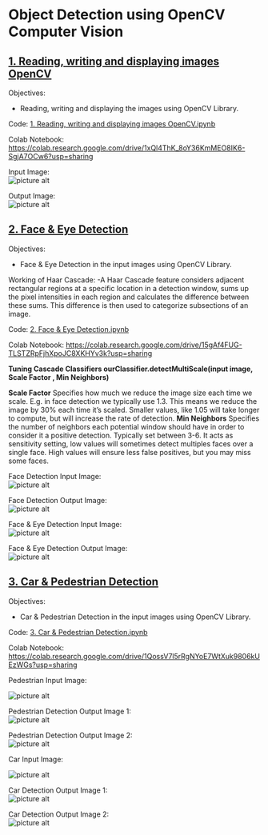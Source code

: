 # Object Detection using OpenCV Computer Vision
 
## [1. Reading, writing and displaying images OpenCV](https://github.com/Ashish-Gore/Object-Detection-using-OpenCV-Computer-Vision/tree/main/1.%20Reading%2C%20writing%20and%20displaying%20images%20OpenCV)

Objectives:
-  Reading, writing and displaying the images using OpenCV Library.

Code: [1. Reading, writing and displaying images OpenCV.ipynb](https://github.com/Ashish-Gore/Object-Detection-using-OpenCV-Computer-Vision/blob/main/1.%20Reading%2C%20writing%20and%20displaying%20images%20OpenCV/1.%20Reading%2C%20writing%20and%20displaying%20images%20OpenCV.ipynb)

Colab Notebook: https://colab.research.google.com/drive/1xQl4ThK_8oY36KmMEO8IK6-SgjA7OCw6?usp=sharing

Input Image:<br>
![picture alt](https://github.com/Ashish-Gore/Object-Detection-using-OpenCV-Computer-Vision/blob/main/image_examples/input1_Ashish(1).jpg)

Output Image:<br>
![picture alt](https://github.com/Ashish-Gore/Object-Detection-using-OpenCV-Computer-Vision/blob/main/image_examples/input1_Ashish(1).jpg)


## [2. Face & Eye Detection](https://github.com/Ashish-Gore/Object-Detection-using-OpenCV-Computer-Vision/tree/main/2.%20Face%20%26%20Eye%20Detection)

Objectives:
-  Face & Eye Detection in the input images using OpenCV Library.

Working of Haar Cascade:
-A Haar Cascade feature considers adjacent rectangular regions at a specific location in a detection window, sums up the pixel intensities in each region and calculates the difference between these sums. This difference is then used to categorize subsections of an image.

Code: [2. Face & Eye Detection.ipynb](https://github.com/Ashish-Gore/Object-Detection-using-OpenCV-Computer-Vision/blob/main/2.%20Face%20%26%20Eye%20Detection/2.%20Face%20%26%20Eye%20Detection.ipynb)

Colab Notebook: https://colab.research.google.com/drive/15gAf4FUG-TLSTZRpFjhXpoJC8XKHYv3k?usp=sharing

**Tuning Cascade Classifiers
ourClassifier.detectMultiScale(input image, Scale Factor , Min Neighbors)**

**Scale Factor** Specifies how much we reduce the image size each time we scale. E.g. in face detection we typically use 1.3. This means we reduce the image by 30% each time it’s scaled. Smaller values, like 1.05 will take longer to compute, but will increase the rate of detection.
**Min Neighbors** Specifies the number of neighbors each potential window should have in order to consider it a positive detection. Typically set between 3-6. It acts as sensitivity setting, low values will sometimes detect multiples faces over a single face. High values will ensure less false positives, but you may miss some faces.

Face Detection Input Image:<br>
![picture alt](https://github.com/Ashish-Gore/Object-Detection-using-OpenCV-Computer-Vision/blob/main/image_examples/input1_Ashish(1).jpg)

Face Detection Output Image:<br>
![picture alt](https://github.com/Ashish-Gore/Object-Detection-using-OpenCV-Computer-Vision/blob/main/2.%20Face%20%26%20Eye%20Detection/Ashish_face_output.jpg)

Face & Eye Detection Input Image:<br>
![picture alt](https://github.com/Ashish-Gore/Object-Detection-using-OpenCV-Computer-Vision/blob/main/image_examples/input_Ashish.jpg)

Face & Eye Detection Output Image:<br>
![picture alt](https://github.com/Ashish-Gore/Object-Detection-using-OpenCV-Computer-Vision/blob/main/2.%20Face%20%26%20Eye%20Detection/Ashish_face_and_eye_output.jpg)


## [3. Car & Pedestrian Detection](https://github.com/Ashish-Gore/Object-Detection-using-OpenCV-Computer-Vision/tree/main/3.%20Car%20%26%20Pedestrian%20Detection)

Objectives:
-  Car & Pedestrian Detection in the input images using OpenCV Library.

Code: [3. Car & Pedestrian Detection.ipynb](https://github.com/Ashish-Gore/Object-Detection-using-OpenCV-Computer-Vision/blob/main/3.%20Car%20%26%20Pedestrian%20Detection/3.%20Car%20%26%20Pedestrian%20Detection.ipynb)

Colab Notebook: https://colab.research.google.com/drive/1QossV7l5rRgNYoE7WtXuk9806kUEzWGs?usp=sharing


Pedestrian Input Image:<br>

![picture alt](https://github.com/Ashish-Gore/Object-Detection-using-OpenCV-Computer-Vision/blob/main/image_examples/walking.gif)

Pedestrian Detection Output Image 1:<br>
![picture alt](https://github.com/Ashish-Gore/Object-Detection-using-OpenCV-Computer-Vision/blob/main/3.%20Car%20%26%20Pedestrian%20Detection/Pedestrian_Output.png)

Pedestrian Detection Output Image 2:<br>
![picture alt](https://github.com/Ashish-Gore/Object-Detection-using-OpenCV-Computer-Vision/blob/main/3.%20Car%20%26%20Pedestrian%20Detection/Pedestrian_Output1.png)

Car Input Image:<br>

![picture alt](https://github.com/Ashish-Gore/Object-Detection-using-OpenCV-Computer-Vision/blob/main/image_examples/cars.gif)

Car Detection Output Image 1:<br>
![picture alt](https://github.com/Ashish-Gore/Object-Detection-using-OpenCV-Computer-Vision/blob/main/3.%20Car%20%26%20Pedestrian%20Detection/Car_output.png)

Car Detection Output Image 2:<br>
![picture alt](https://github.com/Ashish-Gore/Object-Detection-using-OpenCV-Computer-Vision/blob/main/3.%20Car%20%26%20Pedestrian%20Detection/Car_output1.png)

